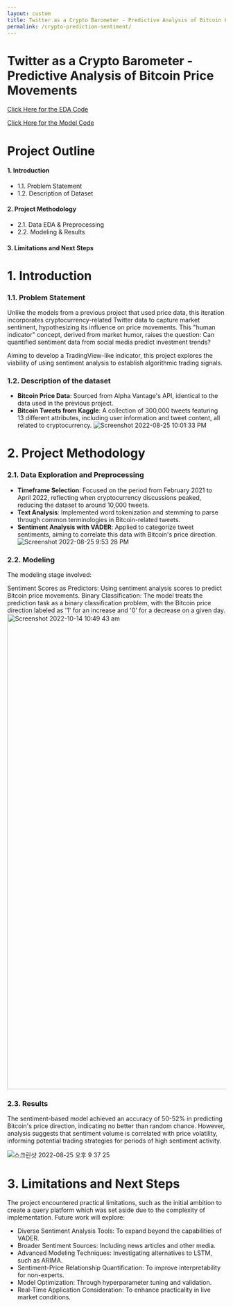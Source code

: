 ```yaml
---
layout: custom
title: Twitter as a Crypto Barometer - Predictive Analysis of Bitcoin Price Movements 
permalink: /crypto-prediction-sentiment/
---
```


# Twitter as a Crypto Barometer - Predictive Analysis of Bitcoin Price Movements

[Click Here for the EDA Code](https://github.com/hyunstar11/Portfolio/blob/main/ML%26DL/DL/%EC%95%94%ED%98%B8%ED%99%94%ED%8F%90%20%ED%8A%B8%EC%9C%84%ED%84%B0%20%EA%B0%90%EC%84%B1%20%EB%B6%84%EC%84%9D%20%EB%AA%A8%EB%8D%B8/CP1_EDA.ipynb)

[Click Here for the Model Code](https://github.com/hyunstar11/Portfolio/blob/main/ML%26DL/DL/%EC%95%94%ED%98%B8%ED%99%94%ED%8F%90%20%ED%8A%B8%EC%9C%84%ED%84%B0%20%EA%B0%90%EC%84%B1%20%EB%B6%84%EC%84%9D%20%EB%AA%A8%EB%8D%B8/CP1_MODELING.ipynb)

# Project Outline

#### 1. Introduction
 - 1.1. Problem Statement 
 - 1.2. Description of Dataset 

#### 2. Project Methodology
- 2.1. Data EDA & Preprocessing 
- 2.2. Modeling & Results 

#### 3. Limitations and Next Steps 

# 1. Introduction 
### 1.1. Problem Statement
Unlike the models from a previous project that used price data, this iteration incorporates cryptocurrency-related Twitter data to capture market sentiment, hypothesizing its influence on price movements. This "human indicator" concept, derived from market humor, raises the question: Can quantified sentiment data from social media predict investment trends?

Aiming to develop a TradingView-like indicator, this project explores the viability of using sentiment analysis to establish algorithmic trading signals.
 
### 1.2. Description of the dataset 
- **Bitcoin Price Data**: Sourced from Alpha Vantage's API, identical to the data used in the previous project.
- **Bitcoin Tweets from Kaggle**: A collection of 300,000 tweets featuring 13 different attributes, including user information and tweet content, all related to cryptocurrency.
![Screenshot 2022-08-25 10:01:33 PM](https://user-images.githubusercontent.com/90128775/186672838-1fcdb885-b793-4d3c-8155-0bce7e38ef71.png)

# 2. Project Methodology
### 2.1. Data Exploration and Preprocessing
- **Timeframe Selection**: Focused on the period from February 2021 to April 2022, reflecting when cryptocurrency discussions peaked, reducing the dataset to around 10,000 tweets.
- **Text Analysis**: Implemented word tokenization and stemming to parse through common terminologies in Bitcoin-related tweets.
- **Sentiment Analysis with VADER**: Applied to categorize tweet sentiments, aiming to correlate this data with Bitcoin's price direction.
![Screenshot 2022-08-25 9:53 28 PM](https://user-images.githubusercontent.com/90128775/186670076-76a8163b-67c2-45d0-97b4-1c24a779ac1f.png)

### 2.2. Modeling 
The modeling stage involved:

Sentiment Scores as Predictors: Using sentiment analysis scores to predict Bitcoin price movements.
Binary Classification: The model treats the prediction task as a binary classification problem, with the Bitcoin price direction labeled as '1' for an increase and '0' for a decrease on a given day.
<img width="1097" alt="Screenshot 2022-10-14 10:49 43 am" src="https://user-images.githubusercontent.com/90128775/195744411-6ca219c3-e6eb-4c2c-8eb1-93e4c67f748d.png">

### 2.3. Results 
The sentiment-based model achieved an accuracy of 50-52% in predicting Bitcoin's price direction, indicating no better than random chance. However, analysis suggests that sentiment volume is correlated with price volatility, informing potential trading strategies for periods of high sentiment activity.

![스크린샷 2022-08-25 오후 9 37 25](https://user-images.githubusercontent.com/90128775/186669746-5486a81b-00ff-419b-8012-b93da63f81c5.png)
   
# 3. Limitations and Next Steps 
The project encountered practical limitations, such as the initial ambition to create a query platform which was set aside due to the complexity of implementation. Future work will explore:

- Diverse Sentiment Analysis Tools: To expand beyond the capabilities of VADER.
- Broader Sentiment Sources: Including news articles and other media.
- Advanced Modeling Techniques: Investigating alternatives to LSTM, such as ARIMA.
- Sentiment-Price Relationship Quantification: To improve interpretability for non-experts.
- Model Optimization: Through hyperparameter tuning and validation.
- Real-Time Application Consideration: To enhance practicality in live market conditions.
 


